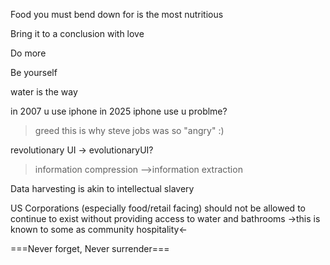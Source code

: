 Food you must bend down for is the most nutritious

Bring it to a conclusion with love

Do more

Be yourself

water is the way

in 2007 u use iphone
in 2025 iphone use u
problme?
>greed
this is why steve jobs was so "angry" :)

revolutionary UI -> evolutionaryUI?
>information compression
-->information extraction

Data harvesting is akin to intellectual slavery

US Corporations (especially food/retail facing) should not be allowed to continue to exist without providing access to water and bathrooms
->this is known to some as community hospitality<-

===Never forget, Never surrender===